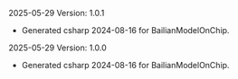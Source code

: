 2025-05-29 Version: 1.0.1
- Generated csharp 2024-08-16 for BailianModelOnChip.

2025-05-29 Version: 1.0.0
- Generated csharp 2024-08-16 for BailianModelOnChip.

